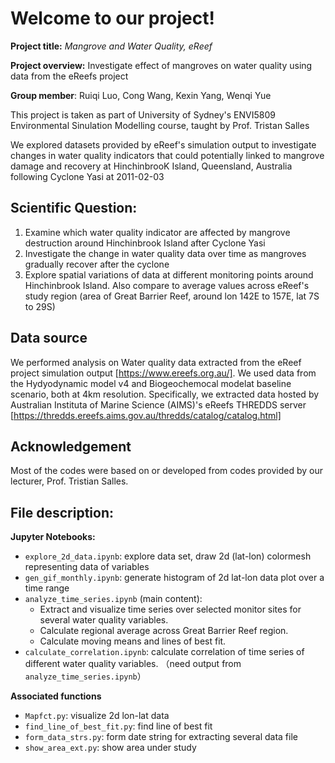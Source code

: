 # Welcome to our project!

**Project title:** *Mangrove and Water Quality, eReef*

**Project overview:** Investigate effect of mangroves on water quality using data from the eReefs project

**Group member**: Ruiqi Luo, Cong Wang, Kexin Yang, Wenqi Yue

This project is taken as part of University of Sydney's ENVI5809 Environmental Sinulation Modelling course, taught by Prof. Tristan Salles



We explored datasets provided by eReef's simulation output to investigate changes in water quality indicators
that could potentially linked to mangrove damage and recovery at HinchinbrooK Island, Queensland, Australia following Cyclone Yasi at 2011-02-03

## Scientific Question:
1. Examine which water quality indicator are affected by mangrove destruction around Hinchinbrook Island after Cyclone Yasi
2. Investigate the change in water quality data over time as mangroves gradually recover after the cyclone
3. Explore spatial variations of data at different monitoring points around Hinchinbrook Island. Also compare to average values across eReef's study region (area of Great Barrier Reef,  around lon 142E to 157E, lat 7S to 29S)

## Data source
We performed analysis on Water quality data extracted from the eReef project simulation output [https://www.ereefs.org.au/]. 
We used data from the Hydyodynamic model v4 and Biogeochemocal modelat baseline scenario, both at 4km resolution.
Specifically, we extracted data hosted by Australian Instituta of Marine Science (AIMS)'s eReefs THREDDS server [https://thredds.ereefs.aims.gov.au/thredds/catalog/catalog.html]

## Acknowledgement 
Most of the codes were based on or developed from codes provided by our lecturer, Prof. Tristian Salles. 

## File description:

**Jupyter Notebooks:**
* `explore_2d_data.ipynb`: explore data set, draw 2d (lat-lon) colormesh representing data of variables
* `gen_gif_monthly.ipynb`: generate histogram of 2d lat-lon data plot over a time range
* `analyze_time_series.ipynb` (main content):
    * Extract and visualize time series over selected monitor sites for several water quality variables.
    * Calculate regional average across Great Barrier Reef region.
    * Calculate moving means and lines of best fit. 
* `calculate_correlation.ipynb`: calculate correlation of time series of different water quality variables.  （need output from `analyze_time_series.ipynb`）

**Associated functions**
* `Mapfct.py`: visualize 2d lon-lat data
* `find_line_of_best_fit.py`: find line of best fit
* `form_data_strs.py`: form date string for extracting several data file
* `show_area_ext.py`: show area under study
